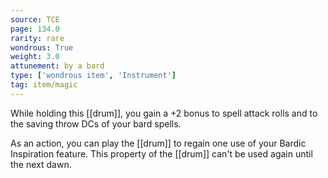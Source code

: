 ```yaml
---
source: TCE
page: 134.0
rarity: rare
wondrous: True
weight: 3.0
attunement: by a bard
type: ['wondrous item', 'Instrument']
tag: item/magic
---
```


While holding this [[drum]], you gain a +2 bonus to spell attack rolls and to the saving throw DCs of your bard spells.

As an action, you can play the [[drum]] to regain one use of your Bardic Inspiration feature. This property of the [[drum]] can't be used again until the next dawn.


